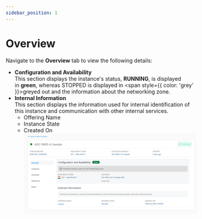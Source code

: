 ```yaml
---
sidebar_position: 1
---
```

# Overview

Navigate to the **Overview** tab to view the following details:

- **Configuration and Availability**<br/>
	This section displays the instance's status, **RUNNING**, is displayed in <span class= "green">**green**</span>, whereas STOPPED is displayed in <span style={{ color: 'grey' }}>greyed</span> out and the information about the networking zone.
- **Internal Information**<br/>
	This section displays the information used for internal identification of this instance and communication with other internal services.
	- Offering Name
	- Instance State
	- Created On
	![Overview](img/Overview.png)



